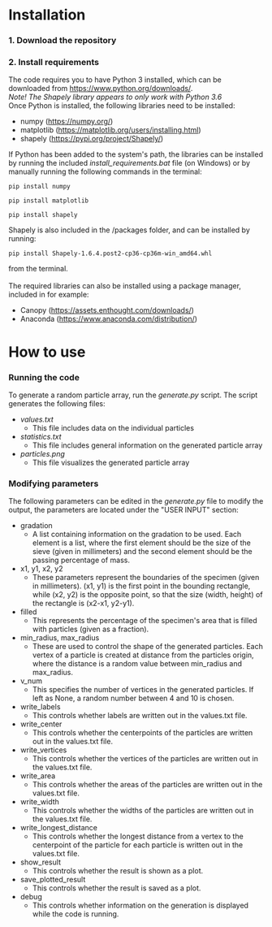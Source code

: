 # Installation

### 1. Download the repository

### 2. Install requirements

The code requires you to have Python 3 installed,
which can be downloaded from https://www.python.org/downloads/.
<br>
_Note! The Shapely library appears to only work with Python 3.6_
<br>
Once Python is installed, the following libraries need to be installed:

* numpy (https://numpy.org/)
* matplotlib (https://matplotlib.org/users/installing.html)
* shapely (https://pypi.org/project/Shapely/)

If Python has been added to the system's path, the libraries can be installed by running the included _install_requirements.bat_ file (on Windows) or by manually running the following commands in the terminal:

`pip install numpy`

`pip install matplotlib`

`pip install shapely`

Shapely is also included in the /packages folder, and can be installed by running:

`pip install Shapely-1.6.4.post2-cp36-cp36m-win_amd64.whl`

from the terminal.
<br><br>
The required libraries can also be installed using a package manager, included in for example:

* Canopy (https://assets.enthought.com/downloads/)
* Anaconda (https://www.anaconda.com/distribution/)


# How to use

### Running the code

To generate a random particle array, run the _generate.py_ script. The script generates the following files:
* _values.txt_
	* This file includes data on the individual particles
* _statistics.txt_
	* This file includes general information on the generated particle array
* _particles.png_
	* This file visualizes the generated particle array

### Modifying parameters

The following parameters can be edited in the _generate.py_ file to modify the output, the parameters are located under the "USER INPUT" section:
* gradation
	* A list containing information on the gradation to be used. Each element is a list, where the first element should be the size of the sieve (given in millimeters) and the second element should be the passing percentage of mass.
* x1, y1, x2, y2
	* These parameters represent the boundaries of the specimen (given in millimeters). (x1, y1) is the first point in the bounding rectangle, while (x2, y2) is the opposite point, so that the size (width, height) of the rectangle is (x2-x1, y2-y1).
* filled
	* This represents the percentage of the specimen's area that is filled with particles (given as a fraction).
* min_radius, max_radius
	* These are used to control the shape of the generated particles. Each vertex of a particle is created at distance from the particles origin, where the distance is a random value between min_radius and max_radius.
* v_num
	* This specifies the number of vertices in the generated particles. If left as None, a random number between 4 and 10 is chosen.
* write_labels
	* This controls whether labels are written out in the values.txt file.
* write_center
	* This controls whether the centerpoints of the particles are written out in the values.txt file.
* write_vertices
	* This controls whether the vertices of the particles are written out in the values.txt file.
* write_area
	* This controls whether the areas of the particles are written out in the values.txt file.
* write_width
	* This controls whether the widths of the particles are written out in the values.txt file.
* write_longest_distance
	* This controls whether the longest distance from a vertex to the centerpoint of the particle for each particle is written out in the values.txt file.
* show_result
	* This controls whether the result is shown as a plot.
* save_plotted_result
	* This controls whether the result is saved as a plot.
* debug
	* This controls whether information on the generation is displayed while the code is running.

